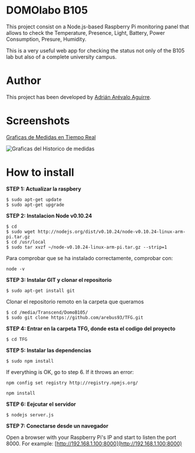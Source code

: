 DOMOlabo B105
===================

This project consist on a Node.js-based Raspberry Pi monitoring panel that allows to check the Temperature, Presence, Light, Battery, Power Consumption, Presure, Humidity. 

This is a very useful web app for checking the status not only of the B105 lab but also of a complete university campus.

# Author

This project has been developed by [Adrián Arévalo Aguirre](http://github.com/arebus93 "Adrián Arévalo Aguirre").

# Screenshots
[Graficas de Medidas en Tiempo Real](http://i1.wp.com/geekytheory.com/wp-content/uploads/2013/12/panel-monitorizacion-raspberry//-pi-node-js.png "Graficas en Tiempo Real")

![Graficas del Historico de medidas](http://i1.wp.com/geekytheory.com/wp-content/uploads/2013/12/panel-monitorizacion-raspberry//-pi-node-js.png "Graficas del Historico de medidas")

# How to install

**STEP 1: Actualizar la raspbery**
~~~
$ sudo apt-get update 
$ sudo apt-get upgrade
~~~
**STEP 2: Instalacion Node v0.10.24**
~~~
$ cd
$ sudo wget http://nodejs.org/dist/v0.10.24/node-v0.10.24-linux-arm-pi.tar.gz
$ cd /usr/local
$ sudo tar xvzf ~/node-v0.10.24-linux-arm-pi.tar.gz --strip=1
~~~
Para comprobar que se ha instalado correctamente, comprobar con:
~~~
node -v
~~~
**STEP 3: Instalar GIT y clonar el repositorio**
~~~
$ sudo apt-get install git
~~~
Clonar el repositorio remoto en la carpeta que queramos
~~~
$ cd /media/Transcend/DomoB105/
$ sudo git clone https://github.com/arebus93/TFG.git
~~~
**STEP 4: Entrar en la carpeta TFG, donde esta el codigo del proyecto**
~~~
$ cd TFG
~~~
**STEP 5: Instalar las dependencias**
~~~
$ sudo npm install
~~~
If everything is OK, go to step 6. If it throws an error:
~~~
npm config set registry http://registry.npmjs.org/
~~~
~~~
npm install
~~~
**STEP 6: Eejcutar el servidor**
~~~
$ nodejs server.js
~~~
**STEP 7: Conectarse desde un navegador**

Open a browser with your Raspberry Pi's IP and start to listen the port 8000. For example: [http://192.168.1.100:8000](http://192.168.1.100:8000)


